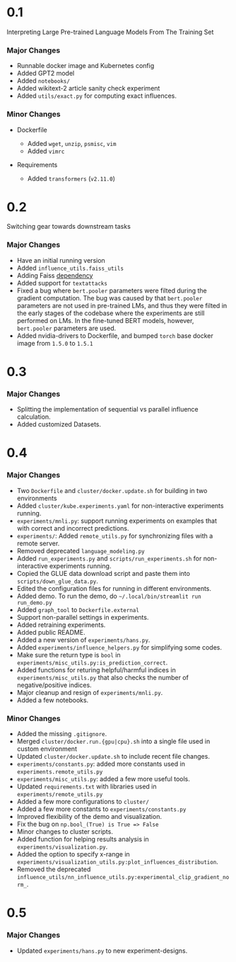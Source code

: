 # 0.1
Interpreting Large Pre-trained Language Models From The Training Set

### Major Changes
* Runnable docker image and Kubernetes config
* Added GPT2 model
* Added `notebooks/`
* Added wikitext-2 article sanity check experiment
* Added `utils/exact.py` for computing exact influences.

### Minor Changes
* Dockerfile
    - Added `wget`, `unzip`, `psmisc`, `vim`
    - Added `vimrc`

* Requirements
    - Added `transformers` (`v2.11.0`)


# 0.2
Switching gear towards downstream tasks

### Major Changes
* Have an initial running version
* Added `influence_utils.faiss_utils`
* Adding Faiss [dependency](https://github.com/kyamagu/faiss-wheels)
* Added support for `textattacks`
* Fixed a bug where `bert.pooler` parameters were filted during the gradient computation. The bug was caused by that `bert.pooler` parameters are not used in pre-trained LMs, and thus they were filted in the early stages of the codebase where the experiments are still performed on LMs. In the fine-tuned BERT models, however, `bert.pooler` parameters are used.
* Added nvidia-drivers to Dockerfile, and bumped `torch` base docker image from `1.5.0` to `1.5.1`


# 0.3

### Major Changes
* Splitting the implementation of sequential vs parallel influence calculation.
* Added customized Datasets.


# 0.4
### Major Changes
* Two `Dockerfile` and `cluster/docker.update.sh` for building in two environments
* Added `cluster/kube.experiments.yaml` for non-interactive experiments running.
* `experiments/mnli.py`: support running experiments on examples that with correct and incorrect predictions.
* `experiments/`: Added `remote_utils.py` for synchronizing files with a remote server.
* Removed deprecated `language_modeling.py`
* Added `run_experiments.py` and `scripts/run_experiments.sh` for non-interactive experiments running.
* Copied the GLUE data download script and paste them into `scripts/down_glue_data.py`.
* Edited the configuration files for running in different environments.
* Added demo. To run the demo, do `~/.local/bin/streamlit run run_demo.py`
* Added `graph_tool` to `Dockerfile.external`
* Support non-parallel settings in experiments.
* Added retraining experiments.
* Added public README.
* Added a new version of `experiments/hans.py`.
* Added `experiments/influence_helpers.py` for simplifying some codes.
* Make sure the return type is `bool` in `experiments/misc_utils.py:is_prediction_correct`.
* Added functions for returing helpful/harmful indices in `experiments/misc_utils.py` that also checks the number of negative/positive indices.
* Major cleanup and resign of `experiments/mnli.py`.
* Added a few notebooks.


### Minor Changes
* Added the missing `.gitignore`.
* Merged `cluster/docker.run.{gpu|cpu}.sh` into a single file used in custom environment
* Updated `cluster/docker.update.sh` to include recent file changes.
* `experiments/constants.py`: added more constants used in `experiments.remote_utils.py`
* `experiments/misc_utils.py`: added a few more useful tools.
* Updated `requirements.txt` with libraries used in `experiments/remote_utils.py`
* Added a few more configurations to `cluster/`
* Added a few more constants to `experiments/constants.py`
* Improved flexibility of the demo and visualization.
* Fix the bug on `np.bool_(True) is True => False`
* Minor changes to cluster scripts.
* Added function for helping results analysis in `experiments/visualization.py`.
* Added the option to specify x-range in `experiments/visualization_utils.py:plot_influences_distribution`.
* Removed the deprecated `influence_utils/nn_influence_utils.py:experimental_clip_gradient_norm_`.

# 0.5
### Major Changes
* Updated `experiments/hans.py` to new experiment-designs.
